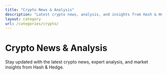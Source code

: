 ```yaml
---
title: "Crypto News & Analysis"
description: "Latest crypto news, analysis, and insights from Hash & Hedge"
layout: category
url: /categories/crypto/
---
```


# Crypto News & Analysis

Stay updated with the latest crypto news, expert analysis, and market insights from Hash & Hedge.
